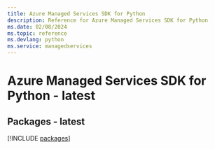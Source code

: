 ```yaml
---
title: Azure Managed Services SDK for Python
description: Reference for Azure Managed Services SDK for Python
ms.date: 02/08/2024
ms.topic: reference
ms.devlang: python
ms.service: managedservices
---
```

# Azure Managed Services SDK for Python - latest
## Packages - latest
[!INCLUDE [packages](managed-services-index.md)]